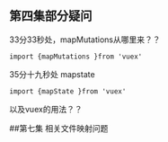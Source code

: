 ## 第四集部分疑问

33分33秒处，mapMutations从哪里来？？

`import {mapMutations }from 'vuex'`

35分十九秒处 mapstate

`import {mapState }from 'vuex'`

以及vuex的用法？？

##第七集 
  相关文件映射问题
